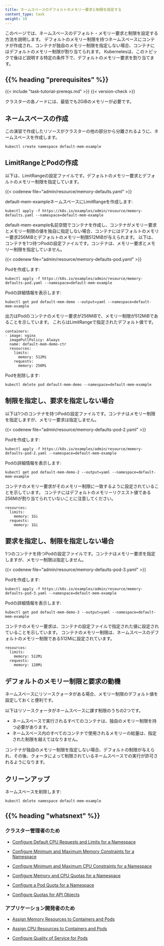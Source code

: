 ```yaml
---
title: ネームスペースのデフォルトのメモリー要求と制限を設定する
content_type: task
weight: 10
---
```


<!-- overview -->

このページでは、ネームスペースのデフォルト・メモリー要求と制限を設定する方法を説明します。
デフォルトのメモリー制限を持つネームスペースにコンテナが作成され、コンテナが独自のメモリー制限を指定しない場合、コンテナにはデフォルトのメモリー制限が割り当てられます。
Kubernetesは、このトピックで後ほど説明する特定の条件下で、デフォルトのメモリー要求を割り当てます。



## {{% heading "prerequisites" %}}


{{< include "task-tutorial-prereqs.md" >}} {{< version-check >}}

クラスターの各ノードには、最低でも2GiBのメモリーが必要です。



<!-- steps -->

## ネームスペースの作成

この演習で作成したリソースがクラスターの他の部分から分離されるように、ネームスペースを作成します。

```shell
kubectl create namespace default-mem-example
```

## LimitRangeとPodの作成

以下は、LimitRangeの設定ファイルです。デフォルトのメモリー要求とデフォルトのメモリー制限を指定しています。

{{< codenew file="admin/resource/memory-defaults.yaml" >}}

default-mem-exampleネームスペースにLimitRangeを作成します:

```shell
kubectl apply -f https://k8s.io/examples/admin/resource/memory-defaults.yaml --namespace=default-mem-example
```

default-mem-example名前空間でコンテナを作成し、コンテナがメモリー要求とメモリー制限の値を独自に指定しない場合、コンテナにはデフォルトのメモリー要求256MiBとデフォルトのメモリー制限512MiBが与えられます。
以下は、コンテナを1つ持つPodの設定ファイルです。コンテナは、メモリー要求とメモリー制限を指定していません。

{{< codenew file="admin/resource/memory-defaults-pod.yaml" >}}

Podを作成します:

```shell
kubectl apply -f https://k8s.io/examples/admin/resource/memory-defaults-pod.yaml --namespace=default-mem-example
```

Podの詳細情報を表示します:

```shell
kubectl get pod default-mem-demo --output=yaml --namespace=default-mem-example
```

出力はPodのコンテナのメモリー要求が256MiBで、メモリー制限が512MiBであることを示しています。
これらはLimitRangeで指定されたデフォルト値です。

```shell
containers:
- image: nginx
  imagePullPolicy: Always
  name: default-mem-demo-ctr
  resources:
    limits:
      memory: 512Mi
    requests:
      memory: 256Mi
```

Podを削除します:

```shell
kubectl delete pod default-mem-demo --namespace=default-mem-example
```

## 制限を指定し、要求を指定しない場合

以下は1つのコンテナを持つPodの設定ファイルです。コンテナはメモリー制限を指定しますが、メモリー要求は指定しません。

{{< codenew file="admin/resource/memory-defaults-pod-2.yaml" >}}

Podを作成します:


```shell
kubectl apply -f https://k8s.io/examples/admin/resource/memory-defaults-pod-2.yaml --namespace=default-mem-example
```

Podの詳細情報を表示します:

```shell
kubectl get pod default-mem-demo-2 --output=yaml --namespace=default-mem-example
```

コンテナのメモリー要求がそのメモリー制限に一致するように設定されていることを示しています。
コンテナにはデフォルトのメモリーリクエスト値である256Miが割り当てられていないことに注意してください。

```
resources:
  limits:
    memory: 1Gi
  requests:
    memory: 1Gi
```

## 要求を指定し、制限を指定しない場合

1つのコンテナを持つPodの設定ファイルです。コンテナはメモリー要求を指定しますが、メモリー制限は指定しません。

{{< codenew file="admin/resource/memory-defaults-pod-3.yaml" >}}

Podを作成します:

```shell
kubectl apply -f https://k8s.io/examples/admin/resource/memory-defaults-pod-3.yaml --namespace=default-mem-example
```

Podの詳細情報を表示します:

```shell
kubectl get pod default-mem-demo-3 --output=yaml --namespace=default-mem-example
```

コンテナのメモリー要求は、コンテナの設定ファイルで指定された値に設定されていることを示しています。
コンテナのメモリー制限は、ネームスペースのデフォルトのメモリー制限である512Miに設定されています。

```
resources:
  limits:
    memory: 512Mi
  requests:
    memory: 128Mi
```

## デフォルトのメモリー制限と要求の動機

ネームスペースにリソースクォータがある場合、メモリー制限のデフォルト値を設定しておくと便利です。

以下はリソースクォータがネームスペースに課す制限のうちの2つです。

* ネームスペースで実行されるすべてのコンテナは、独自のメモリー制限を持つ必要があります。
* ネームスペース内のすべてのコンテナで使用されるメモリーの総量は、指定された制限を越えてはなりません。

コンテナが独自のメモリー制限を指定しない場合、デフォルトの制限が与えられ、その後、クォータによって制限されているネームスペースでの実行が許可されるようになります。

## クリーンアップ

ネームスペースを削除します:

```shell
kubectl delete namespace default-mem-example
```



## {{% heading "whatsnext" %}}


### クラスター管理者のため

* [Configure Default CPU Requests and Limits for a Namespace](/docs/tasks/administer-cluster/manage-resources/cpu-default-namespace/)

* [Configure Minimum and Maximum Memory Constraints for a Namespace](/docs/tasks/administer-cluster/manage-resources/memory-constraint-namespace/)

* [Configure Minimum and Maximum CPU Constraints for a Namespace](/docs/tasks/administer-cluster/manage-resources/cpu-constraint-namespace/)

* [Configure Memory and CPU Quotas for a Namespace](/docs/tasks/administer-cluster/manage-resources/quota-memory-cpu-namespace/)

* [Configure a Pod Quota for a Namespace](/docs/tasks/administer-cluster/manage-resources/quota-pod-namespace/)

* [Configure Quotas for API Objects](/docs/tasks/administer-cluster/quota-api-object/)

### アプリケーション開発者のため

* [Assign Memory Resources to Containers and Pods](/docs/tasks/configure-pod-container/assign-memory-resource/)

* [Assign CPU Resources to Containers and Pods](/docs/tasks/configure-pod-container/assign-cpu-resource/)

* [Configure Quality of Service for Pods](/docs/tasks/configure-pod-container/quality-service-pod/)





